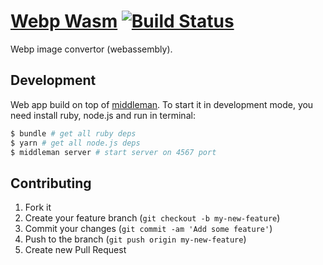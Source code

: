 # [Webp Wasm](https://webp.leopard.in.ua/) [![Build Status](https://travis-ci.org/le0pard/webp-wasm.svg?branch=master)](https://travis-ci.org/le0pard/webp-wasm)

Webp image convertor (webassembly). 

## Development

Web app build on top of [middleman](http://middlemanapp.com/). To start it in development mode, you need install ruby, node.js and run in terminal:

```bash
$ bundle # get all ruby deps
$ yarn # get all node.js deps
$ middleman server # start server on 4567 port
```

## Contributing

1. Fork it
2. Create your feature branch (`git checkout -b my-new-feature`)
3. Commit your changes (`git commit -am 'Add some feature'`)
4. Push to the branch (`git push origin my-new-feature`)
5. Create new Pull Request
